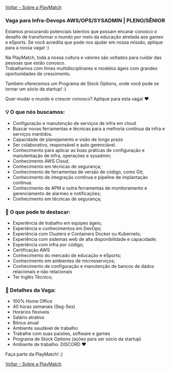 [Voltar - Sobre a PlayMatch](https://playmatch.github.io/playmatch-talentos.github.io/)

### Vaga para Infra-Devops AWS/OPS/SYSADMIN | PLENO/SÊNIOR
 
Estamos procurando potenciais talentos que possam encarar conosco o desafio de transformar o mundo por meio da educação atrelada aos games e eSports. 
Se você acredita que pode nos ajudar em nossa missão, aplique para a nossa vaga! :)
 
Na PlayMatch, toda a nossa cultura e valores são voltados para cuidar das pessoas que estão conosco.  
Trabalhamos com times multidisciplinares e modelos ágeis com grandes oportunidades de crescimento.
 
Também oferecemos um Programa de Stock Options, onde você pode se tornar um sócio da startup! :)
 
Quer mudar o mundo e crescer conosco? Aplique para esta vaga! ♥
 
### 💡 O que nós buscamos:
 
- Configuração e manutenção de serviços de infra em cloud
- Buscar novas ferramentas e técnicas para a melhoria contínua da infra e serviços mantidos.
- Capacidade de planejamento e visão de longo prazo
- Ser colaborativo, responsável e auto gerenciável.  
- Conhecimento para aplicar as boas práticas de configuração e manutentação de infra, operações e sysadmin;
- Conhecimento AWS Cloud.
- Conhecimento em técnicas de segurança;
- Conhecimento de ferramentas de versão de código, como Git;
- Conhecimento de integração contínua e pipeline de implantação contínua.
- Conhecimento de APM e outra ferramentas de monitoramento e gerenciamento de alarmes e notificações;
- Conhecimento em técnicas de segurança;
 
### 🔎 O que pode te destacar:
- Experiência de trabalho em equipes ágeis;
- Experiência e conhecimentos em DevOps;
- Experiência com Clusters e Containers Docker ou Kubernets;
- Experiência com sistemas web de alta disponibilidade e capacidade;
- Experiência com infra por código;
- Certificação AWS
- Conhecimento do mercado de educação e eSports;
- Conhecimento em ambientes de microsserviços; 
- Conhecimento de configuração e manutenção de bancos de dados relacionais e não relacionais
- Ter Inglês Técnico;
 
### 🚀 Detalhes da Vaga:
- 100% Home Office
- 40 horas semanais (Seg-Sex) 
- Horários flexíveis
- Salário atrativo
- Bônus anual
- Ambiente saudável de trabalho
- Trabalhe com suas paixões, software e games
- Programa de Stock Options (ações para ser sócio da startup)
- Ambiente de trabalho: DISCORD ♥
 
Faça parte da PlayMatch! :)

[Voltar - Sobre a PlayMatch](https://playmatch.github.io/playmatch-talentos.github.io/)
